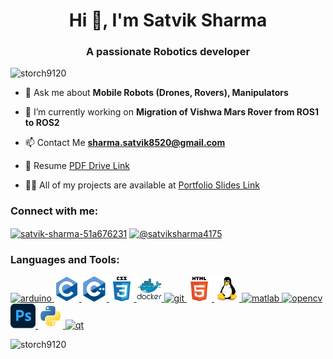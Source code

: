 <!-- ## Hi there 👋

<!--
**Storch9120/Storch9120** is a ✨ _special_ ✨ repository because its `README.md` (this file) appears on your GitHub profile.

Here are some ideas to get you started:

- 🔭 I’m currently working on ...
- 🌱 I’m currently learning ...
- 👯 I’m looking to collaborate on ...
- 🤔 I’m looking for help with ...
- 💬 Ask me about ...
- 📫 How to reach me: ...
- 😄 Pronouns: ...
- ⚡ Fun fact: ...
    -- 
-->

<h1 align="center">Hi 👋, I'm Satvik Sharma</h1>
<h3 align="center">A passionate Robotics developer</h3>

<p align="left"> <img src="https://komarev.com/ghpvc/?username=storch9120&label=Profile%20views&color=0e75b6&style=flat" alt="storch9120" /> </p>

- 💬 Ask me about **Mobile Robots (Drones, Rovers), Manipulators**

- 🔭 I’m currently working on **Migration of Vishwa Mars Rover from ROS1 to ROS2**

- 📫 Contact Me **sharma.satvik8520@gmail.com**

- 📄 Resume [PDF Drive Link](https://drive.google.com/file/d/1_-H-WE0hGfSOumVUzDXd_QpIiyVK1oF9/view?usp=sharing)

- 👨‍💻 All of my projects are available at [Portfolio Slides Link](https://docs.google.com/presentation/d/e/2PACX-1vRzaUJ7MqEprL1OuHT1-d9XoHkhMQ7Erouuyrn8ZHNCYTsFMhEFIWf99NSoEj8NzGjM4vuMYggYeu4Q/pub?start=false&loop=true&delayms=10000)


<h3 align="left">Connect with me:</h3>
<p align="left">
<a href="https://linkedin.com/in/satvik-sharma-51a676231" target="blank"><img align="center" src="https://raw.githubusercontent.com/rahuldkjain/github-profile-readme-generator/master/src/images/icons/Social/linked-in-alt.svg" alt="satvik-sharma-51a676231" height="30" width="40" /></a>
<a href="https://www.youtube.com/@satviksharma4175" target="blank"><img align="center" src="https://raw.githubusercontent.com/rahuldkjain/github-profile-readme-generator/master/src/images/icons/Social/youtube.svg" alt="@satviksharma4175" height="30" width="40" /></a>
</p>

<h3 align="left">Languages and Tools:</h3>
<p align="left"> <a href="https://www.arduino.cc/" target="_blank" rel="noreferrer"> <img src="https://cdn.worldvectorlogo.com/logos/arduino-1.svg" alt="arduino" width="40" height="40"/> </a> <a href="https://www.cprogramming.com/" target="_blank" rel="noreferrer"> <img src="https://raw.githubusercontent.com/devicons/devicon/master/icons/c/c-original.svg" alt="c" width="40" height="40"/> </a> <a href="https://www.w3schools.com/cpp/" target="_blank" rel="noreferrer"> <img src="https://raw.githubusercontent.com/devicons/devicon/master/icons/cplusplus/cplusplus-original.svg" alt="cplusplus" width="40" height="40"/> </a> <a href="https://www.w3schools.com/css/" target="_blank" rel="noreferrer"> <img src="https://raw.githubusercontent.com/devicons/devicon/master/icons/css3/css3-original-wordmark.svg" alt="css3" width="40" height="40"/> </a> <a href="https://www.docker.com/" target="_blank" rel="noreferrer"> <img src="https://raw.githubusercontent.com/devicons/devicon/master/icons/docker/docker-original-wordmark.svg" alt="docker" width="40" height="40"/> </a> <a href="https://git-scm.com/" target="_blank" rel="noreferrer"> <img src="https://www.vectorlogo.zone/logos/git-scm/git-scm-icon.svg" alt="git" width="40" height="40"/> </a> <a href="https://www.w3.org/html/" target="_blank" rel="noreferrer"> <img src="https://raw.githubusercontent.com/devicons/devicon/master/icons/html5/html5-original-wordmark.svg" alt="html5" width="40" height="40"/> </a> <a href="https://www.linux.org/" target="_blank" rel="noreferrer"> <img src="https://raw.githubusercontent.com/devicons/devicon/master/icons/linux/linux-original.svg" alt="linux" width="40" height="40"/> </a> <a href="https://www.mathworks.com/" target="_blank" rel="noreferrer"> <img src="https://upload.wikimedia.org/wikipedia/commons/2/21/Matlab_Logo.png" alt="matlab" width="40" height="40"/> </a> <a href="https://opencv.org/" target="_blank" rel="noreferrer"> <img src="https://www.vectorlogo.zone/logos/opencv/opencv-icon.svg" alt="opencv" width="40" height="40"/> </a> <a href="https://www.photoshop.com/en" target="_blank" rel="noreferrer"> <img src="https://raw.githubusercontent.com/devicons/devicon/master/icons/photoshop/photoshop-original.svg" alt="photoshop" width="40" height="40"/> </a> <a href="https://www.python.org" target="_blank" rel="noreferrer"> <img src="https://raw.githubusercontent.com/devicons/devicon/master/icons/python/python-original.svg" alt="python" width="40" height="40"/> </a> <a href="https://www.qt.io/" target="_blank" rel="noreferrer"> <img src="https://upload.wikimedia.org/wikipedia/commons/0/0b/Qt_logo_2016.svg" alt="qt" width="40" height="40"/> </a> </p>

<p><img align="left" src="https://github-readme-stats.vercel.app/api/top-langs?username=storch9120&show_icons=true&locale=en&layout=compact" alt="storch9120" /></p>
<!-- 
<p>&nbsp;<img align="center" src="https://github-readme-stats.vercel.app/api?username=storch9120&show_icons=true&locale=en" alt="storch9120" /></p> -->

